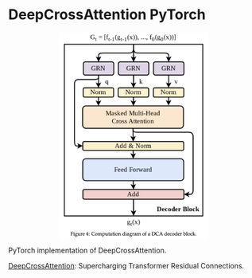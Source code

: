 # DeepCrossAttention PyTorch

<p align="center">
  <img src="DeepCrossAttention.png" alt="DeepCrossAttention" style="display:block; margin:auto; width:300px;" />
</p>

PyTorch implementation of DeepCrossAttention.

[DeepCrossAttention](https://arxiv.org/abs/2502.06785): Supercharging Transformer Residual Connections.
